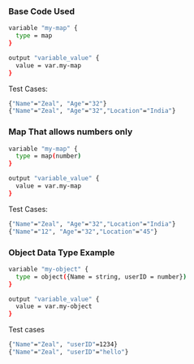 ### Base Code Used
```sh
variable "my-map" {
  type = map
}

output "variable_value" {
  value = var.my-map
}
```
Test Cases:
```sh
{"Name"="Zeal", "Age"="32"}
{"Name"="Zeal", "Age"="32","Location"="India"}
```

### Map That allows numbers only

```sh
variable "my-map" {
  type = map(number)
}

output "variable_value" {
  value = var.my-map
}
```
Test Cases:
```sh
{"Name"="Zeal", "Age"="32","Location"="India"}
{"Name"="12", "Age"="32","Location"="45"}
```


### Object Data Type Example

```sh
variable "my-object" {
  type = object({Name = string, userID = number})
}

output "variable_value" {
  value = var.my-object
}
```

Test cases

```sh
{"Name"="Zeal", "userID"=1234}
{"Name"="Zeal", "userID"="hello"}

```